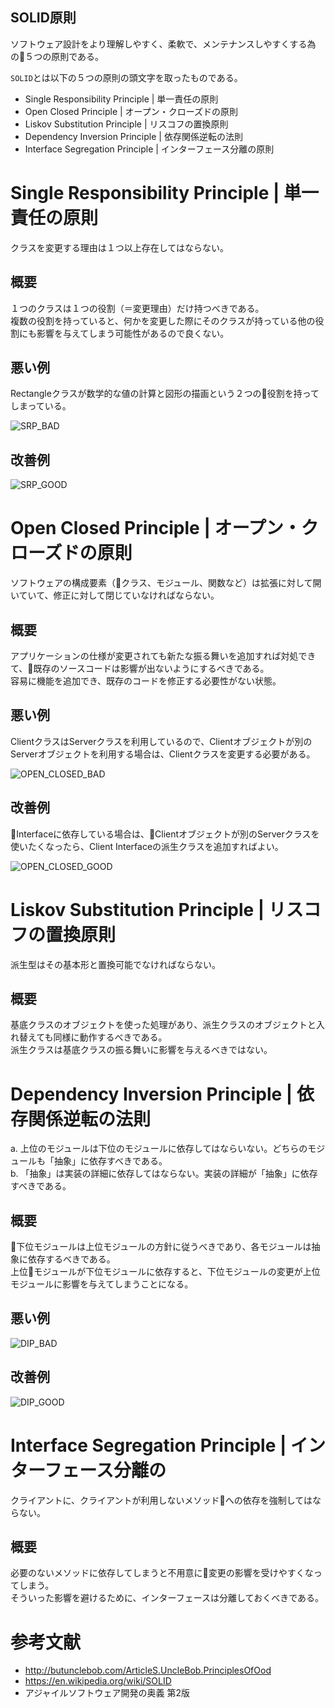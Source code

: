 SOLID原則
-----

ソフトウェア設計をより理解しやすく、柔軟で、メンテナンスしやすくする為の５つの原則である。

`SOLID`とは以下の５つの原則の頭文字を取ったものである。
- Single Responsibility Principle | 単一責任の原則
- Open Closed Principle | オープン・クローズドの原則
- Liskov Substitution Principle | リスコフの置換原則
- Dependency Inversion Principle | 依存関係逆転の法則
- Interface Segregation Principle | インターフェース分離の原則


# Single Responsibility Principle | 単一責任の原則
クラスを変更する理由は１つ以上存在してはならない。

## 概要
１つのクラスは１つの役割（＝変更理由）だけ持つべきである。  
複数の役割を持っていると、何かを変更した際にそのクラスが持っている他の役割にも影響を与えてしまう可能性があるので良くない。

## 悪い例
Rectangleクラスが数学的な値の計算と図形の描画という２つの役割を持ってしまっている。

![SRP_BAD](images/single_responsibility_principle_bad.png)

## 改善例
![SRP_GOOD](images/single_responsibility_principle_good.png)


# Open Closed Principle | オープン・クローズドの原則
ソフトウェアの構成要素（クラス、モジュール、関数など）は拡張に対して開いていて、修正に対して閉じていなければならない。

## 概要
アプリケーションの仕様が変更されても新たな振る舞いを追加すれば対処できて、既存のソースコードは影響が出ないようにするべきである。  
容易に機能を追加でき、既存のコードを修正する必要性がない状態。

## 悪い例
ClientクラスはServerクラスを利用しているので、Clientオブジェクトが別のServerオブジェクトを利用する場合は、Clientクラスを変更する必要がある。

![OPEN_CLOSED_BAD](images/open_closed_bad.png)

## 改善例
Interfaceに依存している場合は、Clientオブジェクトが別のServerクラスを使いたくなったら、Client Interfaceの派生クラスを追加すればよい。

![OPEN_CLOSED_GOOD](images/open_closed_good.png)


# Liskov Substitution Principle | リスコフの置換原則
派生型はその基本形と置換可能でなければならない。

## 概要
基底クラスのオブジェクトを使った処理があり、派生クラスのオブジェクトと入れ替えても同様に動作するべきである。  
派生クラスは基底クラスの振る舞いに影響を与えるべきではない。


# Dependency Inversion Principle | 依存関係逆転の法則
a. 上位のモジュールは下位のモジュールに依存してはならいない。どちらのモジュールも「抽象」に依存すべきである。  
b. 「抽象」は実装の詳細に依存してはならない。実装の詳細が「抽象」に依存すべきである。

## 概要
下位モジュールは上位モジュールの方針に従うべきであり、各モジュールは抽象に依存するべきである。  
上位モジュールが下位モジュールに依存すると、下位モジュールの変更が上位モジュールに影響を与えてしまうことになる。

## 悪い例
![DIP_BAD](images/dependency_inversion_bad.png)

## 改善例
![DIP_GOOD](images/dependency_inversion_good.png)


# Interface Segregation Principle | インターフェース分離の
クライアントに、クライアントが利用しないメソッドへの依存を強制してはならない。

## 概要
必要のないメソッドに依存してしまうと不用意に変更の影響を受けやすくなってしまう。  
そういった影響を避けるために、インターフェースは分離しておくべきである。


# 参考文献
- http://butunclebob.com/ArticleS.UncleBob.PrinciplesOfOod
- https://en.wikipedia.org/wiki/SOLID
- アジャイルソフトウェア開発の奥義 第2版
